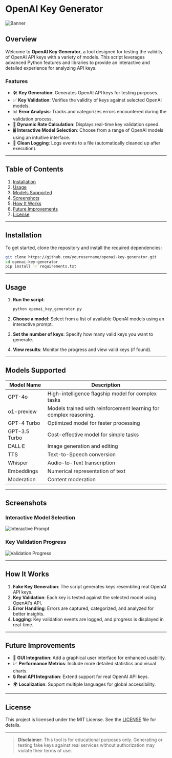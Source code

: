 # OpenAI Key Generator

![Banner](https://github.com/user-attachments/assets/bf2a300c-1edd-447a-a833-a94eb36f1c36)

## Overview

Welcome to **OpenAI Key Generator**, a tool designed for testing the validity of OpenAI API keys with a variety of models. This script leverages advanced Python features and libraries to provide an interactive and detailed experience for analyzing API keys.

### Features

- 🛠 **Key Generation**: Generates OpenAI API keys for testing purposes.
- ✅ **Key Validation**: Verifies the validity of keys against selected OpenAI models.
- 📊 **Error Analysis**: Tracks and categorizes errors encountered during the validation process.
- 🔄 **Dynamic Rate Calculation**: Displays real-time key validation speed.
- 🖥 **Interactive Model Selection**: Choose from a range of OpenAI models using an intuitive interface.
- 💾 **Clean Logging**: Logs events to a file (automatically cleaned up after execution).

---

## Table of Contents

1. [Installation](#installation)
2. [Usage](#usage)
3. [Models Supported](#models-supported)
4. [Screenshots](#screenshots)
5. [How It Works](#how-it-works)
6. [Future Improvements](#future-improvements)
7. [License](#license)

---

## Installation

To get started, clone the repository and install the required dependencies:

```bash
git clone https://github.com/yourusername/openai-key-generator.git
cd openai-key-generator
pip install -r requirements.txt
```

---

## Usage

1. **Run the script**:
   ```bash
   python openai_key_generator.py
   ```

2. **Choose a model**: Select from a list of available OpenAI models using an interactive prompt.

3. **Set the number of keys**: Specify how many valid keys you want to generate.

4. **View results**: Monitor the progress and view valid keys (if found).

---

## Models Supported

| Model Name       | Description                                                       |
|-------------------|------------------------------------------------------------------|
| GPT-4o           | High-intelligence flagship model for complex tasks                |
| o1-preview       | Models trained with reinforcement learning for complex reasoning. |
| GPT-4 Turbo      | Optimized model for faster processing                             |
| GPT-3.5 Turbo    | Cost-effective model for simple tasks                             |
| DALL·E           | Image generation and editing                                      |
| TTS              | Text-to-Speech conversion                                         |
| Whisper          | Audio-to-Text transcription                                       |
| Embeddings       | Numerical representation of text                                  |
| Moderation       | Content moderation                                                |

---

## Screenshots


### Interactive Model Selection

![Interactive Prompt](https://github.com/user-attachments/assets/a4db5cac-70ba-42ee-893a-92e5420f5124)

### Key Validation Progress

![Validation Progress](https://github.com/user-attachments/assets/e88dd8c9-5475-4c32-925d-80de4674e915)

---

## How It Works

1. **Fake Key Generation**: The script generates keys resembling real OpenAI API keys.
2. **Key Validation**: Each key is tested against the selected model using OpenAI's API.
3. **Error Handling**: Errors are captured, categorized, and analyzed for better insights.
4. **Logging**: Key validation events are logged, and progress is displayed in real-time.

---

## Future Improvements

- 🌟 **GUI Integration**: Add a graphical user interface for enhanced usability.
- 📈 **Performance Metrics**: Include more detailed statistics and visual charts.
- 🔒 **Real API Integration**: Extend support for real OpenAI API keys.
- 🌍 **Localization**: Support multiple languages for global accessibility.

---

## License

This project is licensed under the MIT License. See the [LICENSE](LICENSE) file for details.

---

> **Disclaimer**: This tool is for educational purposes only. Generating or testing fake keys against real services without authorization may violate their terms of use.
